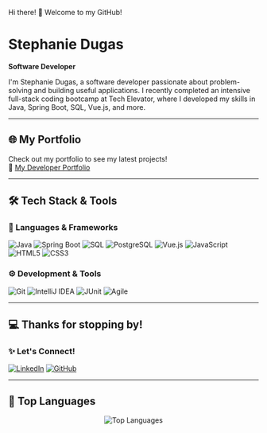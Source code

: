 Hi there! 👋 Welcome to my GitHub!

# Stephanie Dugas  
**Software Developer**  

I'm Stephanie Dugas, a software developer passionate about problem-solving and building useful applications. I recently completed an intensive full-stack coding bootcamp at Tech Elevator, where I developed my skills in Java, Spring Boot, SQL, Vue.js, and more.

---

## 🌐 My Portfolio  
Check out my portfolio to see my latest projects!  
🔗 [My Developer Portfolio](https://stepdugas.github.io/Stephanie-portfolio/)

---

## 🛠️ Tech Stack & Tools  

### 🚀 Languages & Frameworks  
![Java](https://img.shields.io/badge/Java-ED8B00?style=for-the-badge&logo=java&logoColor=white)
![Spring Boot](https://img.shields.io/badge/Spring%20Boot-6DB33F?style=for-the-badge&logo=spring-boot&logoColor=white)
![SQL](https://img.shields.io/badge/SQL-CC2927?style=for-the-badge&logo=Microsoft-SQL-Server&logoColor=white)
![PostgreSQL](https://img.shields.io/badge/PostgreSQL-336791?style=for-the-badge&logo=postgresql&logoColor=white)
![Vue.js](https://img.shields.io/badge/Vue.js-4FC08D?style=for-the-badge&logo=vue.js&logoColor=white)
![JavaScript](https://img.shields.io/badge/JavaScript-F7DF1E?style=for-the-badge&logo=javascript&logoColor=black)
![HTML5](https://img.shields.io/badge/HTML5-E34F26?style=for-the-badge&logo=html5&logoColor=white)
![CSS3](https://img.shields.io/badge/CSS3-1572B6?style=for-the-badge&logo=css3&logoColor=white)

### ⚙️ Development & Tools  
![Git](https://img.shields.io/badge/Git-F05032?style=for-the-badge&logo=git&logoColor=white)
![IntelliJ IDEA](https://img.shields.io/badge/IntelliJ_IDEA-000000?style=for-the-badge&logo=intellij-idea&logoColor=white)
![JUnit](https://img.shields.io/badge/JUnit-25A162?style=for-the-badge&logo=junit5&logoColor=white)
![Agile](https://img.shields.io/badge/Agile-009688?style=for-the-badge&logo=agile&logoColor=white)

--- 

## 💻 Thanks for stopping by!
### ✨ Let's Connect! 
[![LinkedIn](https://img.shields.io/badge/LinkedIn-0077B5?style=for-the-badge&logo=linkedin&logoColor=white)](https://www.linkedin.com/in/stephanie-dugas/)
[![GitHub](https://img.shields.io/badge/GitHub-181717?style=for-the-badge&logo=github&logoColor=white)](https://github.com/stepdugas)

---

## 📌 Top Languages  
<p align="center">
  <img src="https://github-readme-stats.vercel.app/api/top-langs/?username=stepdugas&layout=compact&theme=tokyonight" alt="Top Languages">
</p>


